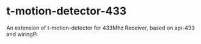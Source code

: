 # t-motion-detector-433
An extension of t-motion-detector for 433Mhz Receiver, based on api-433 and wiringPi
